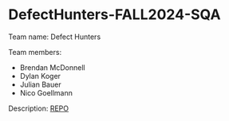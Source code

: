 # DefectHunters-FALL2024-SQA
Team name: Defect Hunters

Team members:
- Brendan McDonnell
- Dylan Koger
- Julian Bauer
- Nico Goellmann

Description: [REPO](/REPO.md)
